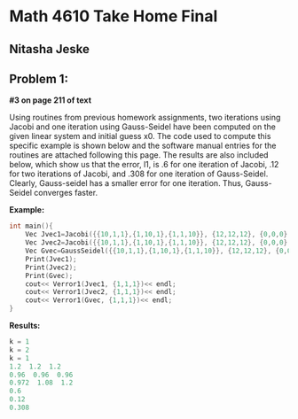 
# Math 4610 Take Home Final

## Nitasha Jeske

## Problem 1: 

**#3 on page 211 of text**

Using routines from previous homework assignments, two iterations using Jacobi and one iteration using Gauss-Seidel have been computed on the given linear system and initial guess x0. The code used to compute this specific example is shown below and the software manual entries for the routines are attached following this page. The results are also included below, which show us that the error, l1, is .6 for one iteration of Jacobi, .12 for two iterations of Jacobi, and .308 for one iteration of Gauss-Seidel. Clearly, Gauss-seidel has a smaller error for one iteration. Thus, Gauss-Seidel converges faster. 

**Example:**
```C++
int main(){
    Vec Jvec1=Jacobi({{10,1,1},{1,10,1},{1,1,10}}, {12,12,12}, {0,0,0}, .001, 1);
    Vec Jvec2=Jacobi({{10,1,1},{1,10,1},{1,1,10}}, {12,12,12}, {0,0,0}, .001, 2);
    Vec Gvec=GaussSeidel({{10,1,1},{1,10,1},{1,1,10}}, {12,12,12}, {0,0,0}, .001, 1);
    Print(Jvec1);
    Print(Jvec2);
    Print(Gvec);
    cout<< Verror1(Jvec1, {1,1,1})<< endl;
    cout<< Verror1(Jvec2, {1,1,1})<< endl;
    cout<< Verror1(Gvec, {1,1,1})<< endl;
}
```
**Results:**
```C++
k = 1
k = 2
k = 1
1.2  1.2  1.2  
0.96  0.96  0.96  
0.972  1.08  1.2  
0.6
0.12
0.308
```
